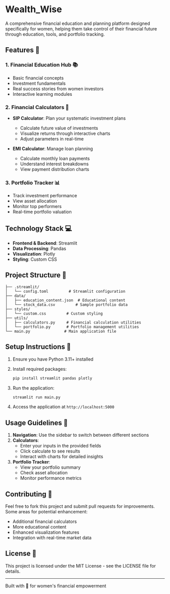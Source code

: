 # Wealth_Wise

A comprehensive financial education and planning platform designed specifically for women, helping them take control of their financial future through education, tools, and portfolio tracking.

## Features 🌟

### 1. Financial Education Hub 📚
- Basic financial concepts
- Investment fundamentals
- Real success stories from women investors
- Interactive learning modules

### 2. Financial Calculators 🧮
- **SIP Calculator**: Plan your systematic investment plans
  - Calculate future value of investments
  - Visualize returns through interactive charts
  - Adjust parameters in real-time

- **EMI Calculator**: Manage loan planning
  - Calculate monthly loan payments
  - Understand interest breakdowns
  - View payment distribution charts

### 3. Portfolio Tracker 📊
- Track investment performance
- View asset allocation
- Monitor top performers
- Real-time portfolio valuation

## Technology Stack 💻

- **Frontend & Backend**: Streamlit
- **Data Processing**: Pandas
- **Visualization**: Plotly
- **Styling**: Custom CSS

## Project Structure 📁

```
├── .streamlit/
│   └── config.toml         # Streamlit configuration
├── data/
│   ├── education_content.json  # Educational content
│   └── stock_data.csv         # Sample portfolio data
├── styles/
│   └── custom.css         # Custom styling
├── utils/
│   ├── calculators.py     # Financial calculation utilities
│   └── portfolio.py       # Portfolio management utilities
└── main.py               # Main application file
```

## Setup Instructions 🚀

1. Ensure you have Python 3.11+ installed
2. Install required packages:
   ```bash
   pip install streamlit pandas plotly
   ```

3. Run the application:
   ```bash
   streamlit run main.py
   ```

4. Access the application at `http://localhost:5000`

## Usage Guidelines 📝

1. **Navigation**: Use the sidebar to switch between different sections
2. **Calculators**: 
   - Enter your inputs in the provided fields
   - Click calculate to see results
   - Interact with charts for detailed insights
3. **Portfolio Tracker**:
   - View your portfolio summary
   - Check asset allocation
   - Monitor performance metrics

## Contributing 🤝

Feel free to fork this project and submit pull requests for improvements. Some areas for potential enhancement:

- Additional financial calculators
- More educational content
- Enhanced visualization features
- Integration with real-time market data

## License 📄

This project is licensed under the MIT License - see the LICENSE file for details.

---

Built with 💝 for women's financial empowerment
